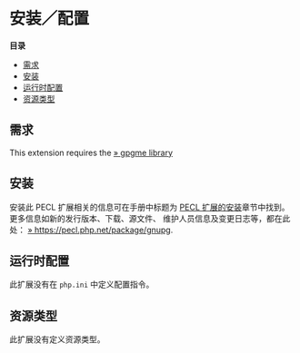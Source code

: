 安装／配置
==========

**目录**

-   [需求](/gnupg/setup.html#需求)
-   [安装](/gnupg/setup.html#安装)
-   [运行时配置](/gnupg/setup.html#运行时配置)
-   [资源类型](/gnupg/setup.html#资源类型)

需求
----

This extension requires the
<a href="http://www.gnupg.org/related_software/gpgme/" class="link external">» gpgme library</a>

安装
----

安装此 PECL 扩展相关的信息可在手册中标题为
<a href="/install/pecl.html" class="link">PECL 扩展的安装</a>章节中找到。更多信息如新的发行版本、下载、源文件、
维护人员信息及变更日志等，都在此处：
<a href="https://pecl.php.net/package/gnupg" class="link external">» https://pecl.php.net/package/gnupg</a>.

运行时配置
----------

此扩展没有在 `php.ini` 中定义配置指令。

资源类型
--------

此扩展没有定义资源类型。
